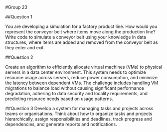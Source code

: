 #Group 23

##Question 1

You are developing a simulation for a factory product line. How would you represent the conveyor belt where items move along the production line?  Write code to simulate a conveyor belt using your knowledge in data structures, where items are added and removed from the conveyor belt as they enter and exit.

##Question 2

Create an algorithm to efficiently allocate virtual machines (VMs) to physical servers in a data center environment. This system needs to optimize resource usage across servers, reduce power consumption, and minimize the latency between dependent VMs. The challenge includes handling VM migrations to balance load without causing significant performance degradation, adhering to data security and locality requirements, and predicting resource needs based on usage patterns.


##Question 3
Develop a system for managing tasks and projects across teams or organisations. Think about how to organize tasks and projects hierarchically, assign responsibilities and deadlines, track progress and dependencies, and generate reports and notifications.
